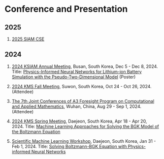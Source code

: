 # Conference and Presentation

## 2025
1. [2025 SIAM CSE](https://www.siam.org/conferences-events/siam-conferences/cse25/)

## 2024
1. [2024 KSIAM Annual Meeting](https://ksiam.org/Conference/ConferenceView.asp?AC=0&CODE=CC20240701&CpPage=#CONF), Busan, South Korea, Dec 5 - Dec 8, 2024. Title: [Physics-Informed Neural Networks for Lithium-ion Battery Simulation with the Pseudo-Two-Dimensional Model]() (Poster)

2. [2024 KMS Fall Meeting](https://www.kms.or.kr/conference/2024_fall/), Suwon, South Korea, Oct 24 - Oct 26, 2024. (Attendee)

3. [The 7th Joint Conferences of A3 Foresight Program on Computational and Applied Mathematics](https://tmcc.whu.edu.cn/info/1991/14431.htm), Wuhan, China, Aug 29 - Sep 1, 2024. (Attendee)

4. [2024 KMS Spring Meeting](https://www.kms.or.kr/conference/2024_spring/program/session.html?period=87&session_detail=367), Daejeon, South Korea, Apr 18 - Apr 20, 2024. Title: [Machine Learning Approaches for Solving the BGK Model of the Boltzmann Equation](https://drive.google.com/file/d/1KhdPqKORzjeSUyDRxi8DdfCqFGX1LHtT/view?usp=sharing)

5. [Scientific Machine Learning Workshop](https://ksme.or.kr/Conference/ConferenceView.asp?top_param=1&sub_param=6&AC=5&CODE=C520231201&B_CATE=), Daejeon, South Korea, Jan 31 - Feb 1, 2024. Title: [Solving Boltzmann-BGK Equation with Physics-informed Neural Networks](https://drive.google.com/file/d/1C_t0M5giwa4QpENIBPFAAXloDk6ZZgko/view?usp=sharing)

